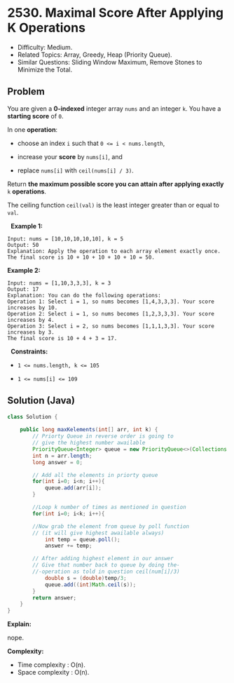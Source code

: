 # 2530. Maximal Score After Applying K Operations

- Difficulty: Medium.
- Related Topics: Array, Greedy, Heap (Priority Queue).
- Similar Questions: Sliding Window Maximum, Remove Stones to Minimize the Total.

## Problem

You are given a **0-indexed** integer array ```nums``` and an integer ```k```. You have a **starting score** of ```0```.

In one **operation**:


	
- choose an index ```i``` such that ```0 <= i < nums.length```,
	
- increase your **score** by ```nums[i]```, and
	
- replace ```nums[i]``` with ```ceil(nums[i] / 3)```.


Return **the maximum possible **score** you can attain after applying **exactly**** ```k``` **operations**.

The ceiling function ```ceil(val)``` is the least integer greater than or equal to ```val```.

 
**Example 1:**

```
Input: nums = [10,10,10,10,10], k = 5
Output: 50
Explanation: Apply the operation to each array element exactly once. The final score is 10 + 10 + 10 + 10 + 10 = 50.
```

**Example 2:**

```
Input: nums = [1,10,3,3,3], k = 3
Output: 17
Explanation: You can do the following operations:
Operation 1: Select i = 1, so nums becomes [1,4,3,3,3]. Your score increases by 10.
Operation 2: Select i = 1, so nums becomes [1,2,3,3,3]. Your score increases by 4.
Operation 3: Select i = 2, so nums becomes [1,1,1,3,3]. Your score increases by 3.
The final score is 10 + 4 + 3 = 17.
```

 
**Constraints:**


	
- ```1 <= nums.length, k <= 105```
	
- ```1 <= nums[i] <= 109```



## Solution (Java)

```java
class Solution {
    
    public long maxKelements(int[] arr, int k) {
        // Priorty Queue in reverse order is going to
        // give the highest number awailable
        PriorityQueue<Integer> queue = new PriorityQueue<>(Collections.reverseOrder());
        int n = arr.length;
        long answer = 0;

        // Add all the elements in priorty queue
        for(int i=0; i<n; i++){
            queue.add(arr[i]);
        }

        //Loop k number of times as mentioned in question
        for(int i=0; i<k; i++){

        //Now grab the element from queue by poll function
        // (it will give highest awailable always)
            int temp = queue.poll();
            answer += temp;

        // After adding highest element in our answer
        // Give that number back to queue by doing the-
        //-operation as told in question ceil(num[i]/3)
            double s = (double)temp/3;
            queue.add((int)Math.ceil(s));
        }
        return answer;
    }
}
```

**Explain:**

nope.

**Complexity:**

* Time complexity : O(n).
* Space complexity : O(n).
